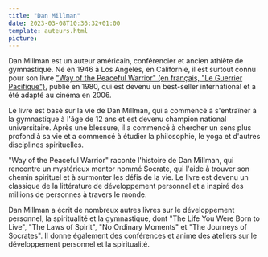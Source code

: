 ```yaml
---
title: "Dan Millman"
date: 2023-03-08T10:36:32+01:00
template: auteurs.html
picture: 
---
```

Dan Millman est un auteur américain, conférencier et ancien athlète de gymnastique. Né en 1946 à Los Angeles, en Californie, il est surtout connu pour son livre ["Way of the Peaceful Warrior" (en français, "Le Guerrier Pacifique")](https://livres-startup.fr/le-guerrier-pacifique/), publié en 1980, qui est devenu un best-seller international et a été adapté au cinéma en 2006.

Le livre est basé sur la vie de Dan Millman, qui a commencé à s'entraîner à la gymnastique à l'âge de 12 ans et est devenu champion national universitaire. Après une blessure, il a commencé à chercher un sens plus profond à sa vie et a commencé à étudier la philosophie, le yoga et d'autres disciplines spirituelles.

"Way of the Peaceful Warrior" raconte l'histoire de Dan Millman, qui rencontre un mystérieux mentor nommé Socrate, qui l'aide à trouver son chemin spirituel et à surmonter les défis de la vie. Le livre est devenu un classique de la littérature de développement personnel et a inspiré des millions de personnes à travers le monde.

Dan Millman a écrit de nombreux autres livres sur le développement personnel, la spiritualité et la gymnastique, dont "The Life You Were Born to Live", "The Laws of Spirit", "No Ordinary Moments" et "The Journeys of Socrates". Il donne également des conférences et anime des ateliers sur le développement personnel et la spiritualité.



